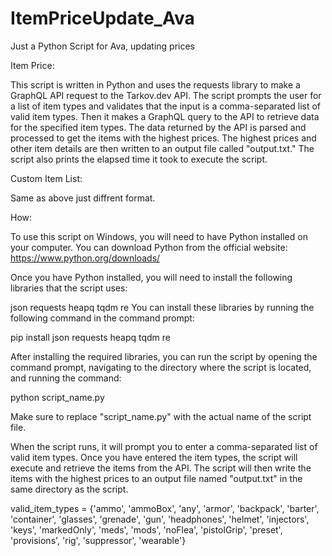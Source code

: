 # ItemPriceUpdate_Ava
Just a Python Script for Ava, updating prices 


Item Price:

This script is written in Python and uses the requests library to make a GraphQL API request to the Tarkov.dev API. The script prompts the user for a list of item types and validates that the input is a comma-separated list of valid item types. Then it makes a GraphQL query to the API to retrieve data for the specified item types. The data returned by the API is parsed and processed to get the items with the highest prices. The highest prices and other item details are then written to an output file called "output.txt." The script also prints the elapsed time it took to execute the script.

Custom Item List:

Same as above just diffrent format.



How:

To use this script on Windows, you will need to have Python installed on your computer. You can download Python from the official website: https://www.python.org/downloads/

Once you have Python installed, you will need to install the following libraries that the script uses:

json
requests
heapq
tqdm
re
You can install these libraries by running the following command in the command prompt:

pip install json requests heapq tqdm re

After installing the required libraries, you can run the script by opening the command prompt, navigating to the directory where the script is located, and running the command:

python script_name.py

Make sure to replace "script_name.py" with the actual name of the script file.

When the script runs, it will prompt you to enter a comma-separated list of valid item types. Once you have entered the item types, the script will execute and retrieve the items from the API. The script will then write the items with the highest prices to an output file named "output.txt" in the same directory as the script.

valid_item_types = {'ammo', 'ammoBox', 'any', 'armor', 'backpack', 'barter', 'container', 'glasses', 'grenade', 'gun', 'headphones', 'helmet', 'injectors', 'keys', 'markedOnly', 'meds', 'mods', 'noFlea', 'pistolGrip', 'preset', 'provisions', 'rig', 'suppressor', 'wearable'}

